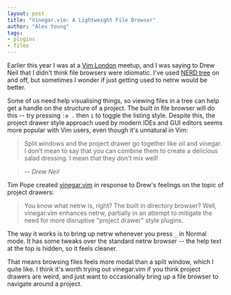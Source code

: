 ```yaml
---
layout: post
title: "Vinegar.vim: A Lightweight File Browser"
author: "Alex Young"
tags: 
- plugins
- files
---
```


Earlier this year I was at a [Vim London](http://www.meetup.com/Vim-London/) meetup, and I was saying to Drew Neil that I didn't think file browsers were idiomatic.  I've used [NERD tree](http://www.vim.org/scripts/script.php?script_id=1658) on and off, but sometimes I wonder if just getting used to netrw would be better.

Some of us need help visualising things, so viewing files in a tree can help get a handle on the structure of a project.  The built in file browser will do this --  try pressing `:e .` then `i` to toggle the listing style.  Despite this, the project drawer style approach used by modern IDEs and GUI editors seems more popular with Vim users, even though it's unnatural in Vim:

> Split windows and the project drawer go together like oil and vinegar. I don't mean to say that you can combine them to create a delicious salad dressing. I mean that they don't mix well!

> -- _Drew Neil_

Tim Pope created [vinegar.vim](https://github.com/tpope/vim-vinegar) in response to Drew's feelings on the topic of project drawers:

> You know what netrw is, right? The built in directory browser? Well, vinegar.vim enhances netrw, partially in an attempt to mitigate the need for more disruptive "project drawer" style plugins.

The way it works is to bring up netrw whenever you press `_` in Normal mode.  It has some tweaks over the standard netrw browser -- the help text at the top is hidden, so it feels cleaner.

That means browsing files feels more modal than a split window, which I quite like.  I think it's worth trying out vinegar.vim if you think project drawers are weird, and just want to occasionally bring up a file browser to navigate around a project.
